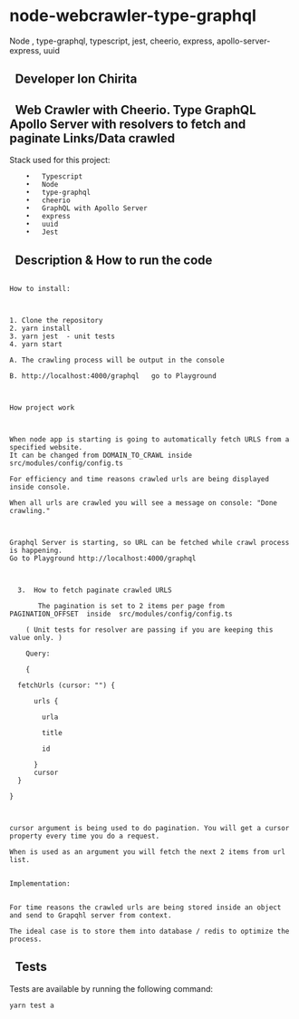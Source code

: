 # node-webcrawler-type-graphql
Node , type-graphql, typescript, jest, cheerio, express, apollo-server-express, uuid

## &nbsp; Developer Ion Chirita

## &nbsp; Web Crawler with Cheerio. Type GraphQL Apollo Server with resolvers to fetch and paginate Links/Data crawled

Stack used for this project: 
```
	•	Typescript
 	•	Node
 	•	type-graphql
	•	cheerio
	•	GraphQL with Apollo Server
	•	express
	•	uuid
	•	Jest

 ``` 
 

## &nbsp;  Description & How to run the code

 
```

How to install: 



1. Clone the repository
2. yarn install
3. yarn jest  - unit tests
4. yarn start 

A. The crawling process will be output in the console

B. http://localhost:4000/graphql   go to Playground



How project work



When node app is starting is going to automatically fetch URLS from a specified website. 
It can be changed from DOMAIN_TO_CRAWL inside  src/modules/config/config.ts 

For efficiency and time reasons crawled urls are being displayed inside console.

When all urls are crawled you will see a message on console: "Done crawling."



Graphql Server is starting, so URL can be fetched while crawl process is happening. 
Go to Playground http://localhost:4000/graphql  



  3.  How to fetch paginate crawled URLS 

       The pagination is set to 2 items per page from  PAGINATION_OFFSET  inside  src/modules/config/config.ts 

	( Unit tests for resolver are passing if you are keeping this value only. )

 	Query: 

	{

  fetchUrls (cursor: "") {

      urls {

        urla

        title

        id

      }
      cursor   
  }

} 



cursor argument is being used to do pagination. You will get a cursor property every time you do a request.

When is used as an argument you will fetch the next 2 items from url list.


Implementation: 


For time reasons the crawled urls are being stored inside an object and send to Grapqhl server from context.

The ideal case is to store them into database / redis to optimize the process.

```

##  &nbsp; Tests
Tests are available by running the following command:
```sh
yarn test a
```


